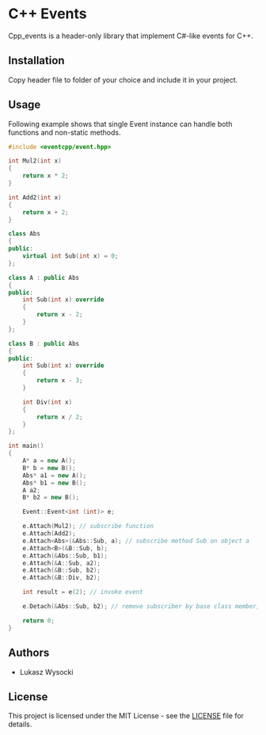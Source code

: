 # C++ Events

Cpp_events is a header-only library that implement C#-like events for C++.

## Installation

Copy header file to folder of your choice and include it in your project.

## Usage

Following example shows that single Event instance can handle both functions and non-static methods.

```C++
#include <eventcpp/event.hpp>

int Mul2(int x)
{
    return x * 2;
}

int Add2(int x)
{
    return x + 2;
}

class Abs
{
public:
    virtual int Sub(int x) = 0;
};

class A : public Abs
{
public:
    int Sub(int x) override
    {
        return x - 2;
    }
};

class B : public Abs
{
public:
    int Sub(int x) override
    {
        return x - 3;
    }

    int Div(int x)
    {
        return x / 2;
    }
};

int main()
{
    A* a = new A();
    B* b = new B();
    Abs* a1 = new A();
    Abs* b1 = new B();
    A a2;
    B* b2 = new B();

    Event::Event<int (int)> e;

    e.Attach(Mul2); // subscribe function
    e.Attach(Add2);
    e.Attach<Abs>(&Abs::Sub, a); // subscribe method Sub on object a
    e.Attach<B>(&B::Sub, b);
    e.Attach(&Abs::Sub, b1);
    e.Attach(&A::Sub, a2);
    e.Attach(&B::Sub, b2);
    e.Attach(&B::Div, b2);

    int result = e(2); // invoke event

    e.Detach(&Abs::Sub, b2); // remove subscriber by base class member, b2.Div still receive message

    return 0;
}
```

## Authors

- Lukasz Wysocki

## License

This project is licensed under the MIT License - see the [LICENSE](LICENSE) file for details.
